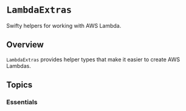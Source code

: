 # ``LambdaExtras``

Swifty helpers for working with AWS Lambda.

## Overview

`LambdaExtras` provides helper types that make it easier to create AWS Lambdas.

## Topics

### Essentials
